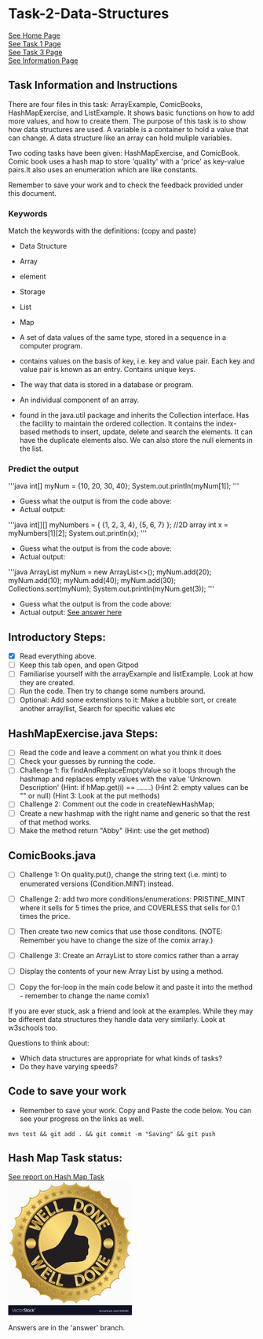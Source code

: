 # Task-2-Data-Structures
[See Home Page ](/README.md)<br/>
[See Task 1 Page ](/Task1.md)<br/>
[See Task 3 Page ](/Task3.md)<br/>
[See Information Page ](/Info.md)<br/>
## Task Information and Instructions 
There are four files in this task: ArrayExample, ComicBooks, HashMapExercise, and ListExample.
It shows basic functions on how to add more values, and how to create them. 
The purpose of this task is to show how data structures are used.
A variable is a container to hold a value that can change.
A data structure like an array can hold muliple variables.

Two coding tasks have been given: HashMapExercise, and ComicBook. Comic book uses a hash map to store 'quality' with a 'price' as key-value pairs.It also uses an enumeration which are like constants.

Remember to save your work and to check the feedback provided under this document.

### Keywords
Match the keywords with the definitions: (copy and paste)
- Data Structure
- Array
- element
- Storage
- List
- Map

- A set of data values of the same type, stored in a sequence in a computer program.
- contains values on the basis of key, i.e. key and value pair. Each key and value pair is known as an entry. Contains unique keys.
- The way that data is stored in a database or program.
- An individual component of an array.
- found in the java.util package and inherits the Collection interface.
  Has the facility to maintain the ordered collection. It contains the index-based methods to insert, update, delete and search the elements.
  It can have the duplicate elements also. We can also store the null elements in the list.

### Predict the output

'''java
int[] myNum = {10, 20, 30, 40};
System.out.println(myNum[1]);
'''
- Guess what the output is from the code above:
- Actual output:  

'''java
int[][] myNumbers = { {1, 2, 3, 4}, {5, 6, 7} }; //2D array
int x = myNumbers[1][2];
System.out.println(x);
'''
- Guess what the output is from the code above:
- Actual output:  

'''java
        ArrayList<Integer> myNum = new ArrayList<>();
		myNum.add(20);
		myNum.add(10);
		myNum.add(40);
		myNum.add(30);
		Collections.sort(myNum);
		System.out.println(myNum.get(3));
'''
- Guess what the output is from the code above:
- Actual output:  [See answer here](https://learn.onlinegdb.com/JU4zjIoMc)<br/>


## Introductory Steps:
- [x] Read everything above.
- [ ] Keep this tab open, and open Gitpod
- [ ] Familiarise yourself with the arrayExample and listExample. Look at how they are created.
- [ ] Run the code. Then try to change some numbers around.
- [ ] Optional: Add some extenstions to it: Make a bubble sort, or create another array/list, Search for specific values etc
## HashMapExercise.java Steps:
- [ ] Read the code and leave a comment on what you think it does
- [ ] Check your guesses by running the code.
- [ ] Challenge 1: fix findAndReplaceEmptyValue so it loops through the hashmap and replaces empty values with the value 'Unknown Description' (Hint: if hMap.get(i) == .......) (Hint 2: empty values can be "" or null) (Hint 3: Look at the put methods)
- [ ] Challenge 2: Comment out the code in createNewHashMap;
- [ ] Create a new hashmap with the right name and generic so that the rest of that method works.
- [ ] Make the method return "Abby" (Hint: use the get method)
## ComicBooks.java
- [ ] Challenge 1: On quality.put(), change the string text (i.e. mint) to enumerated versions (Condition.MINT) instead.
            
- [ ] Challenge 2: add two more conditions/enumerations: PRISTINE_MINT where it sells for 5 times the price, and COVERLESS that sells for 0.1 times the price.
- [ ] Then create two new comics that use those conditons. (NOTE: Remember you have to change the size of the comix array.)
        
- [ ] Challenge 3: Create an ArrayList to store comics rather than a array 
- [ ] Display the contents of your new Array List by using a method. 
- [ ] Copy the for-loop in the main code below it and paste it into the method - remember to change the name comix1
	
	
If you are ever stuck, ask a friend and look at the examples. While they may be different data structures they handle data very similarly.
Look at w3schools too.

Questions to think about:
- Which data structures are appropriate for what kinds of tasks?
- Do they have varying speeds?

## Code to save your work
 - Remember to save your work. Copy and Paste the code below. You can see your progress on the links as well.
```shell 
mvn test && git add . && git commit -m "Saving" && git push
```
## Hash Map Task status:<br/>
[See report on Hash Map Task](HashMapReport.md)<br/>
<img src="hashMapStatus.jpg" width="50%" height="50%"><br/>



Answers are in the 'answer' branch. 



